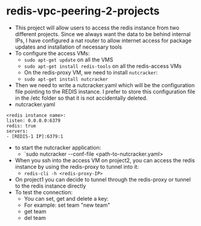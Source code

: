 # redis-vpc-peering-2-projects
- This project will allow users to access the redis instance from two different projects. Since we always want the data to be behind internal IPs, I have configured a nat router to allow internet access for package updates and installation of necessary tools
- To configure the access VMs:
  - `sudo apt-get update` on all the VMS
  - `sudo apt-get install redis-tools` on all the redis-access VMs
  - On the redis-proxy VM, we need to install `nutcracker`:
  -   `sudo apt-get install nutcracker`
-   Then we need to write a nutcracker.yaml which will be the configuration file pointing to the REDIS instance. I prefer to store this configuration file in the /etc folder so that it is not accidentally deleted.
-   nutcracker.yaml
  ```
<redis instance name>:
 listen: 0.0.0.0:6379
 redis: true
 servers:
 - [REDIS-1 IP]:6379:1
```
- to start the nutcracker application:
  - `sudo nutcracker --conf-file <path-to-nutcracker.yaml>
- When you ssh into the access VM on project2, you can access the redis instance by using the redis-proxy to tunnel into it:
  - `redis-cli -h <redis-proxy-IP>`
- On project1 you can decide to tunnel through the redis-proxy or tunnel to the redis instance directly
- To test the connection:
  - You can set, get and delete a key:
  - For example: set team "new team"
  - get team
  - del team
